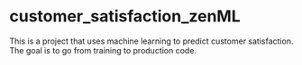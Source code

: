 # customer_satisfaction_zenML
This is a project that uses machine learning to predict customer satisfaction. The goal is to go from training to production code.
